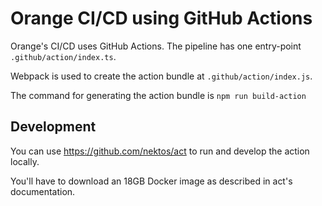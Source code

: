 # Orange CI/CD using GitHub Actions

Orange's CI/CD uses GitHub Actions. The pipeline has one entry-point
`.github/action/index.ts`.

Webpack is used to create the action bundle at `.github/action/index.js`.

The command for generating the action bundle is `npm run build-action`

## Development

You can use https://github.com/nektos/act to run and develop the action locally.

You'll have to download an 18GB Docker image as described in act's
documentation.
